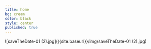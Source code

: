 ```yaml
---
title: home
bg: cream
color: black
style: center
published: true
---
```



![saveTheDate-01 (2).jpg]({{site.baseurl}}/img/saveTheDate-01 (2).jpg)

